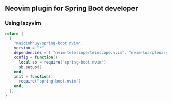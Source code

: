 ## Neovim plugin for Spring Boot developer

### Using lazyvim

```lua
return {
  {
    "maidinhhuy/spring-boot.nvim",
    version = "*",
    dependencies = { "nvim-telescope/telescope.nvim", "nvim-lua/plenary.nvim", "akinsho/toggleterm.nvim" },
    config = function()
      local sb = require("spring-boot.nvim")
      sb.setup()
    end,
    init = function()
      require("spring-boot.nvim")
    end,
  },
}
```
```
